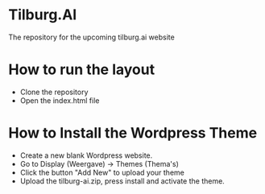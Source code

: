 # Tilburg.AI
The repository for the upcoming tilburg.ai website

# How to run the layout
- Clone the repository
- Open the index.html file

# How to Install the Wordpress Theme
- Create a new blank Wordpress website.
- Go to Display (Weergave) -> Themes (Thema's)
- Click the button "Add New" to upload your theme
- Upload the tilburg-ai.zip, press install and activate the theme.
